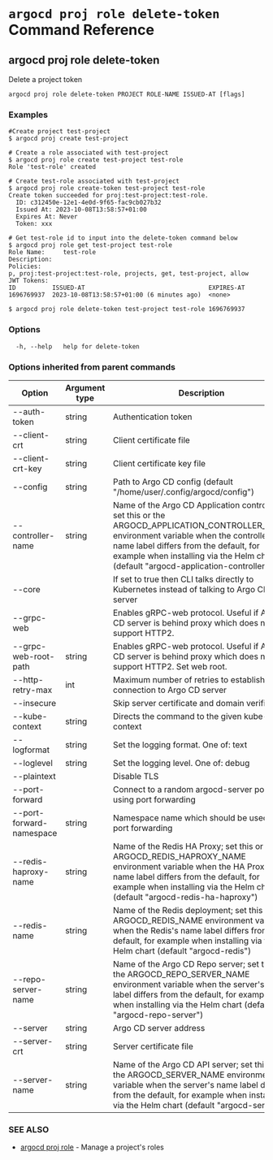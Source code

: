 # `argocd proj role delete-token` Command Reference

## argocd proj role delete-token

Delete a project token

```
argocd proj role delete-token PROJECT ROLE-NAME ISSUED-AT [flags]
```

### Examples

```
#Create project test-project
$ argocd proj create test-project

# Create a role associated with test-project
$ argocd proj role create test-project test-role
Role 'test-role' created

# Create test-role associated with test-project
$ argocd proj role create-token test-project test-role
Create token succeeded for proj:test-project:test-role.
  ID: c312450e-12e1-4e0d-9f65-fac9cb027b32
  Issued At: 2023-10-08T13:58:57+01:00
  Expires At: Never
  Token: xxx

# Get test-role id to input into the delete-token command below
$ argocd proj role get test-project test-role
Role Name:     test-role
Description:
Policies:
p, proj:test-project:test-role, projects, get, test-project, allow
JWT Tokens:
ID          ISSUED-AT                                  EXPIRES-AT
1696769937  2023-10-08T13:58:57+01:00 (6 minutes ago)  <none>

$ argocd proj role delete-token test-project test-role 1696769937

```

### Options

```
  -h, --help   help for delete-token
```

### Options inherited from parent commands

| Option | Argument type | Description |
| ---------------- | ------ | ---- |
| --auth-token | string | Authentication token |
| --client-crt | string | Client certificate file |
| --client-crt-key | string | Client certificate key file |
| --config | string | Path to Argo CD config (default "/home/user/.config/argocd/config") |
| --controller-name | string | Name of the Argo CD Application controller; set this or the ARGOCD_APPLICATION_CONTROLLER_NAME environment variable when the controller's name label differs from the default, for example when installing via the Helm chart (default "argocd-application-controller") |
| --core | |If set to true then CLI talks directly to Kubernetes instead of talking to Argo CD API server |
| --grpc-web | |Enables gRPC-web protocol. Useful if Argo CD server is behind proxy which does not support HTTP2. |
| --grpc-web-root-path | string | Enables gRPC-web protocol. Useful if Argo CD server is behind proxy which does not support HTTP2. Set web root. |
| --http-retry-max | int | Maximum number of retries to establish http connection to Argo CD server |
| --insecure | |Skip server certificate and domain verification |
| --kube-context | string | Directs the command to the given kube-context |
| --logformat | string | Set the logging format. One of: text|json (default "text") |
| --loglevel | string | Set the logging level. One of: debug|info|warn|error (default "info") |
| --plaintext | |Disable TLS |
| --port-forward | |Connect to a random argocd-server port using port forwarding |
| --port-forward-namespace | string | Namespace name which should be used for port forwarding |
| --redis-haproxy-name | string | Name of the Redis HA Proxy; set this or the ARGOCD_REDIS_HAPROXY_NAME environment variable when the HA Proxy's name label differs from the default, for example when installing via the Helm chart (default "argocd-redis-ha-haproxy") |
| --redis-name | string | Name of the Redis deployment; set this or the ARGOCD_REDIS_NAME environment variable when the Redis's name label differs from the default, for example when installing via the Helm chart (default "argocd-redis") |
| --repo-server-name | string | Name of the Argo CD Repo server; set this or the ARGOCD_REPO_SERVER_NAME environment variable when the server's name label differs from the default, for example when installing via the Helm chart (default "argocd-repo-server") |
| --server | string | Argo CD server address |
| --server-crt | string | Server certificate file |
| --server-name | string | Name of the Argo CD API server; set this or the ARGOCD_SERVER_NAME environment variable when the server's name label differs from the default, for example when installing via the Helm chart (default "argocd-server") |


### SEE ALSO

* [argocd proj role](argocd_proj_role.md)	 - Manage a project's roles

